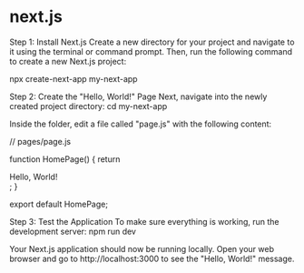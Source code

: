 # next.js
Step 1: Install Next.js
Create a new directory for your project and navigate to it using the terminal or command prompt. Then, run the following command to create a new Next.js project:

npx create-next-app my-next-app


Step 2: Create the "Hello, World!" Page
Next, navigate into the newly created project directory:
cd my-next-app

Inside the folder, edit a file called "page.js" with the following content:

// pages/page.js

function HomePage() {
  return <div>Hello, World!</div>;
}

export default HomePage;

Step 3: Test the Application
To make sure everything is working, run the development server:
npm run dev

Your Next.js application should now be running locally. Open your web browser and go to http://localhost:3000 to see the "Hello, World!" message.

